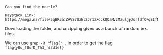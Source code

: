 ```
Can you find the needle?

Haystack Link: https://mega.nz/file/5qBR3a7Z#VS7Uz6l2Jr1ZXcckQQaMvzMzuljpJsrfdfOFqSIfNSs
```
Downloading the folder, and unzipping gives us a bunch of random text files.

We can use `grep -R 'flag{' .` in order to get the flag `flag{y0u_f0unD_Th3_n33d1e!}`
